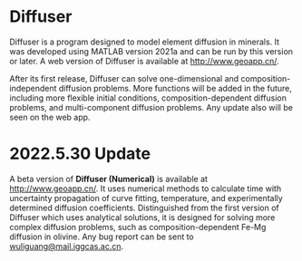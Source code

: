 # Diffuser
Diffuser is a program designed to model element diffusion in minerals. It was developed using MATLAB version 2021a and can be run by this version or later. A web version of Diffuser is available at http://www.geoapp.cn/.

After its first release, Diffuser can solve one-dimensional and composition-independent diffusion problems. More functions will be added in the future, including more flexible initial conditions, composition-dependent diffusion problems, and multi-component diffusion problems. Any update also will be seen on the web app.
# 2022.5.30 Update
A beta version of **Diffuser (Numerical)** is available at http://www.geoapp.cn/. It uses numerical methods to calculate time with uncertainty propagation of curve fitting, temperature, and experimentally determined diffusion coefficients. Distinguished from the first version of Diffuser which uses analytical solutions, it is designed for solving more complex diffusion problems, such as composition-dependent Fe-Mg diffusion in olivine. Any bug report can be sent to wuliguang@mail.iggcas.ac.cn.
